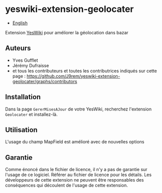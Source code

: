 # yeswiki-extension-geolocater

 - [English](README.md)

Extension [YesWiki](https://yeswiki.net/) pour améliorer la géolocation dans bazar

## Auteurs

 - Yves Gufflet
 - Jérémy Dufraisse
 - et tous les contributeurs et toutes les contributrices indiqués sur cette page : <https://github.com/J9rem/yeswiki-extension-geolocater/graphs/contributors>

## Installation

Dans la page `GererMisesAJour` de votre YesWiki, recherchez l'extension `Geolocater` et installez-là.

## Utilisation

L'usage du champ MapField est amélioré avec de nouvelles options

## Garantie

Comme énoncé dans le fichier de licence, il n'y a pas de garantie sur l'usage de ce logiciel. Référer au fichier de licence pour les détails.
Les développeurs de cette extension ne peuvent être responsables des conséquences qui découlent de l'usage de cette extension.